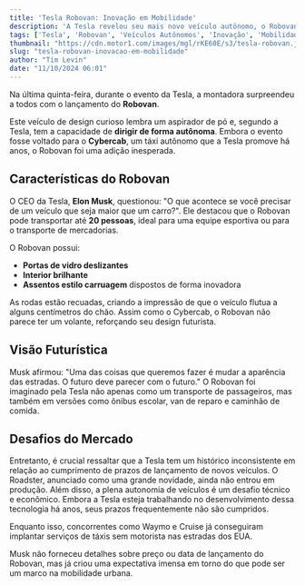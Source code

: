 ```yaml
---
title: 'Tesla Robovan: Inovação em Mobilidade'
description: 'A Tesla revelou seu mais novo veículo autônomo, o Robovan, com capacidades surpreendentes.'
tags: ['Tesla', 'Robovan', 'Veículos Autônomos', 'Inovação', 'Mobilidade']
thumbnail: "https://cdn.motor1.com/images/mgl/rKE60E/s3/tesla-robovan.jpg"
slug: "tesla-robovan-inovacao-em-mobilidade"
author: "Tim Levin"
date: "11/10/2024 06:01"
---
```


Na última quinta-feira, durante o evento da Tesla, a montadora surpreendeu a todos com o lançamento do **Robovan**.

Este veículo de design curioso lembra um aspirador de pó e, segundo a Tesla, tem a capacidade de **dirigir de forma autônoma**. Embora o evento fosse voltado para o **Cybercab**, um táxi autônomo que a Tesla promove há anos, o Robovan foi uma adição inesperada.

## Características do Robovan

O CEO da Tesla, **Elon Musk**, questionou: "O que acontece se você precisar de um veículo que seja maior que um carro?". Ele destacou que o Robovan pode transportar até **20 pessoas**, ideal para uma equipe esportiva ou para o transporte de mercadorias.

O Robovan possui:
- **Portas de vidro deslizantes**
- **Interior brilhante**
- **Assentos estilo carruagem** dispostos de forma inovadora

As rodas estão recuadas, criando a impressão de que o veículo flutua a alguns centímetros do chão. Assim como o Cybercab, o Robovan não parece ter um volante, reforçando seu design futurista.

## Visão Futurística

Musk afirmou: "Uma das coisas que queremos fazer é mudar a aparência das estradas. O futuro deve parecer com o futuro." O Robovan foi imaginado pela Tesla não apenas como um transporte de passageiros, mas também em versões como ônibus escolar, van de reparo e caminhão de comida.

## Desafios do Mercado

Entretanto, é crucial ressaltar que a Tesla tem um histórico inconsistente em relação ao cumprimento de prazos de lançamento de novos veículos. O Roadster, anunciado como uma grande novidade, ainda não entrou em produção. Além disso, a plena autonomia de veículos é um desafio técnico e econômico. Embora a Tesla esteja trabalhando no desenvolvimento dessa tecnologia há anos, seus prazos frequentemente não são cumpridos.

Enquanto isso, concorrentes como Waymo e Cruise já conseguiram implantar serviços de táxis sem motorista nas estradas dos EUA.

Musk não forneceu detalhes sobre preço ou data de lançamento do Robovan, mas já criou uma expectativa imensa em torno do que pode ser um marco na mobilidade urbana.